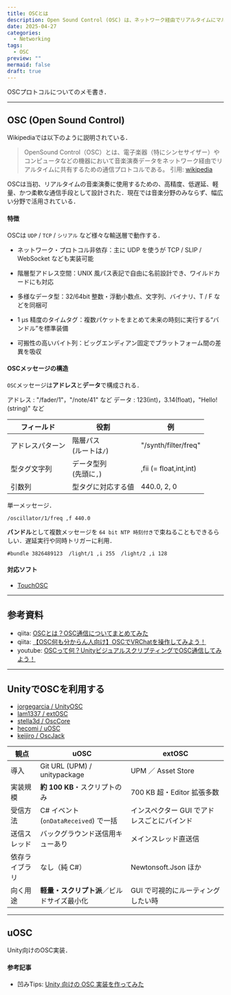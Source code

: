 ```yaml
---
title: OSCとは
description: Open Sound Control (OSC) は、ネットワーク経由でリアルタイムにマルチメディア機器を制御するための軽量なメッセージ指向プロトコル．
date: 2025-04-27
categories:
  - Networking
tags:
  - OSC
preview: ""
mermaid: false
draft: true
---
```



OSCプロトコルについてのメモ書き．

---
## OSC (Open Sound Control) 

Wikipediaでは以下のように説明されている．

> OpenSound Control（OSC）とは、電子楽器（特にシンセサイザー）やコンピュータなどの機器において音楽演奏データをネットワーク経由でリアルタイムに共有するための通信プロトコルである。
> 引用: [wikipedia](https://ja.wikipedia.org/wiki/OpenSound_Control)


OSCは当初、リアルタイムの音楽演奏に使用するための、高精度、低遅延、軽量、かつ柔軟な通信手段として設計された．現在では音楽分野のみならず、幅広い分野で活用されている．


#### 特徴
OSCは `UDP` / `TCP` / `シリアル` など様々な輸送層で動作する．

- ネットワーク・プロトコル非依存：主に UDP を使うが TCP / SLIP / WebSocket なども実装可能
- 階層型アドレス空間：UNIX 風パス表記で自由に名前設計でき、ワイルドカードにも対応
- 多様なデータ型：32/64bit 整数・浮動小数点、文字列、バイナリ、T / F などを同梱可
- 1 µs 精度のタイムタグ：複数パケットをまとめて未来の時刻に実行する“バンドル”を標準装備

- 可搬性の高いバイト列：ビッグエンディアン固定でプラットフォーム間の差異を吸収


#### OSCメッセージの構造

`OSC`メッセージは**アドレス**と**データ**で構成される．

アドレス : "/fader/1"，"/note/41" など
データ : 123(int)，3.14(float)，"Hello!(string)" など


| フィールド       | 役割                      | 例                     |
| ---------------- | ------------------------- | ---------------------- |
| アドレスパターン | 階層パス<br>(ルートは`/`) | "/synth/filter/freq"   |
| 型タグ文字列     | データ型列<br>(先頭に`,`) | ,fii (= float,int,int) |
| 引数列           | 型タグに対応する値        | 440.0, 2, 0            |

単一メッセージ．

```
/oscillator/1/freq ,f 440.0
```

**バンドル**として複数メッセージを `64 bit NTP 時刻付き`で束ねることもできるらしい．遅延実行や同時トリガーに利用．

```
#bundle 3826489123  /light/1 ,i 255  /light/2 ,i 128
```



#### 対応ソフト

- [TouchOSC](https://hexler.net/touchosc)


---
## 参考資料
- qiita: [OSCとは？OSC通信についてまとめてみた](https://qiita.com/generosity_honda/items/904aaeb382f6496ab920)
- qiita: [【OSC何も分からん人向け】OSCでVRChatを操作してみよう！](https://qiita.com/mofurune/items/eab78dee10ace5735a9a)
- youtube: [OSCって何？UnityビジュアルスクリプティングでOSC通信してみよう！](https://www.youtube.com/watch?v=aGwpV28EF94)





---
## UnityでOSCを利用する

- [jorgegarcia / UnityOSC](https://github.com/jorgegarcia/UnityOSC)
- [Iam1337 / extOSC](https://github.com/Iam1337/extOSC)
- [stella3d / OscCore](https://github.com/stella3d/OscCore)
- [hecomi / uOSC](https://github.com/hecomi/uOSC)
- [keijiro / OscJack](https://github.com/keijiro/OscJack)
  

| 観点           | uOSC                                       | extOSC                                      |
| -------------- | ------------------------------------------ | ------------------------------------------- |
| 導入           | Git URL (UPM) / unitypackage               | UPM ／ Asset Store                          |
| 実装規模       | **約 100 KB**・スクリプトのみ              | 700 KB 超・Editor 拡張多数                  |
| 受信方法       | C# イベント (`onDataReceived`) で一括      | インスペクター GUI でアドレスごとにバインド |
| 送信スレッド   | バックグラウンド送信用キューあり           | メインスレッド直送信                        |
| 依存ライブラリ | なし（純 C#）                              | Newtonsoft.Json ほか                        |
| 向く用途       | **軽量・スクリプト派**／ビルドサイズ最小化 | GUI で可視的にルーティングしたい時          |




---
## uOSC

Unity向けのOSC実装．


#### 参考記事
- 凹みTips: [Unity 向けの OSC 実装を作ってみた](https://tips.hecomi.com/entry/2017/08/20/193823)


<!-- Link -->
[CNMAT OSC 公式]: https://opensoundcontrol.stanford.edu/index.html
